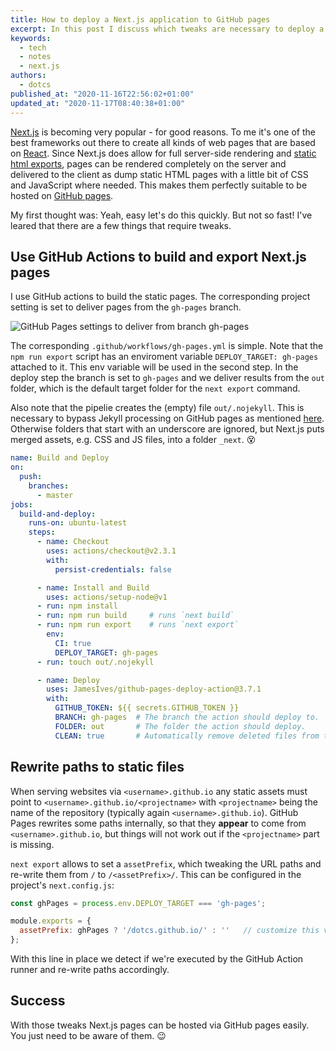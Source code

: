 ```yaml
---
title: How to deploy a Next.js application to GitHub pages
excerpt: In this post I discuss which tweaks are necessary to deploy a Next.js project exported as static HTML files to GitHub pages. 
keywords:
  - tech
  - notes
  - next.js
authors:
  - dotcs
published_at: "2020-11-16T22:56:02+01:00"
updated_at: "2020-11-17T08:40:38+01:00"
---
```


[Next.js] is becoming very popular - for good reasons.
To me it's one of the best frameworks out there to create all kinds of web pages that are based on [React].
Since Next.js does allow for full server-side rendering and [static html exports][next-static], pages can be rendered completely on the server and delivered to the client as dump static HTML pages with a little bit of CSS and JavaScript where needed.
This makes them perfectly suitable to be hosted on [GitHub pages][github-pages].

My first thought was: Yeah, easy let's do this quickly.
But not so fast!
I've leared that there are a few things that require tweaks.

## Use GitHub Actions to build and export Next.js pages

I use GitHub actions to build the static pages.
The corresponding project setting is set to deliver pages from the `gh-pages` branch.

![GitHub Pages settings to deliver from branch gh-pages](/posts/nextjs-github-pages/github-pages-settings.png)

The corresponding `.github/workflows/gh-pages.yml` is simple.
Note that the `npm run export` script has an enviroment variable `DEPLOY_TARGET: gh-pages` attached to it.
This env variable will be used in the second step.
In the deploy step the branch is set to `gh-pages` and we deliver results from the `out` folder, which is the default target folder for the `next export` command.

Also note that the pipelie creates the (empty) file `out/.nojekyll`.
This is necessary to bypass Jekyll processing on GitHub pages as mentioned [here][gh-pages-jekyll].
Otherwise folders that start with an underscore are ignored, but Next.js puts merged assets, e.g. CSS and JS files, into a folder `_next`. 😵

```yaml
name: Build and Deploy
on:
  push:
    branches:
      - master
jobs:
  build-and-deploy:
    runs-on: ubuntu-latest
    steps:
      - name: Checkout
        uses: actions/checkout@v2.3.1
        with:
          persist-credentials: false

      - name: Install and Build
        uses: actions/setup-node@v1
      - run: npm install
      - run: npm run build     # runs `next build`
      - run: npm run export    # runs `next export`
        env:
          CI: true
          DEPLOY_TARGET: gh-pages
      - run: touch out/.nojekyll

      - name: Deploy
        uses: JamesIves/github-pages-deploy-action@3.7.1
        with:
          GITHUB_TOKEN: ${{ secrets.GITHUB_TOKEN }}
          BRANCH: gh-pages  # The branch the action should deploy to.
          FOLDER: out       # The folder the action should deploy.
          CLEAN: true       # Automatically remove deleted files from the deploy branch
```


## Rewrite paths to static files

When serving websites via `<username>.github.io` any static assets must point to `<username>.github.io/<projectname>` with `<projectname>` being the name of the repository (typically again `<username>.github.io`).
GitHub Pages rewrites some paths internally, so that they **appear** to come from `<username>.github.io`, but things will not work out if the `<projectname>` part is missing.

`next export` allows to set a `assetPrefix`, which tweaking the URL paths and re-write them from `/` to `/<assetPrefix>/`.
This can be configured in the project's `next.config.js`:

```js
const ghPages = process.env.DEPLOY_TARGET === 'gh-pages';

module.exports = {
  assetPrefix: ghPages ? '/dotcs.github.io/' : ''   // customize this value
};
```

With this line in place we detect if we're executed by the GitHub Action runner and re-write paths accordingly.

## Success

With those tweaks Next.js pages can be hosted via GitHub pages easily.
You just need to be aware of them. 😉


[next.js]: https://nextjs.org
[react]: https://reactjs.org
[next-static]: https://nextjs.org/docs/advanced-features/static-html-export
[redux]: https://redux.js.org
[react-hooks]: https://reactjs.org/docs/hooks-intro.html
[github-pages]: https://pages.github.com
[gh-pages-jekyll]: https://github.blog/2009-12-29-bypassing-jekyll-on-github-pages/